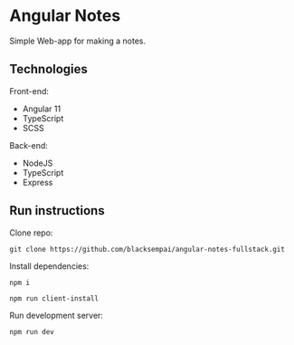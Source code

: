 # Angular Notes
Simple Web-app for making a notes. 

## Technologies
Front-end:
* Angular 11
* TypeScript
* SCSS

Back-end:
* NodeJS
* TypeScript
* Express

## Run instructions
Clone repo:
```
git clone https://github.com/blacksempai/angular-notes-fullstack.git
```

Install dependencies:
```
npm i
```
```
npm run client-install
```

Run development server:
```
npm run dev
```

